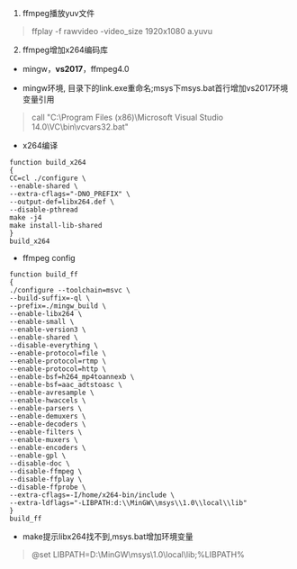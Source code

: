 1. ffmpeg播放yuv文件
>ffplay -f rawvideo -video_size 1920x1080 a.yuvu
2. ffmpeg增加x264编码库

  * mingw，**vs2017**，ffmpeg4.0

  * mingw环境, 目录下的link.exe重命名;msys下msys.bat首行增加vs2017环境变量引用
> call "C:\Program Files (x86)\Microsoft Visual Studio 14.0\VC\bin\vcvars32.bat"  

  * x264编译

  ```
function build_x264
{
CC=cl ./configure \
--enable-shared \
--extra-cflags="-DNO_PREFIX" \
--output-def=libx264.def \
--disable-pthread
make -j4
make install-lib-shared
}
build_x264
```

  * ffmpeg config

  ```
function build_ff
{
./configure --toolchain=msvc \
--build-suffix=-ql \
--prefix=./mingw_build \
--enable-libx264 \
--enable-small \
--enable-version3 \
--enable-shared \
--disable-everything \
--enable-protocol=file \
--enable-protocol=rtmp \
--enable-protocol=http \
--enable-bsf=h264_mp4toannexb \
--enable-bsf=aac_adtstoasc \
--enable-avresample \
--enable-hwaccels \
--enable-parsers \
--enable-demuxers \
--enable-decoders \
--enable-filters \
--enable-muxers \
--enable-encoders \
--enable-gpl \
--disable-doc \
--disable-ffmpeg \
--disable-ffplay \
--disable-ffprobe \
--extra-cflags=-I/home/x264-bin/include \
--extra-ldflags="-LIBPATH:d:\\MinGW\\msys\\1.0\\local\\lib"
}
build_ff
```

  * make提示libx264找不到,msys.bat增加环境变量
> @set LIBPATH=D:\MinGW\msys\1.0\local\lib;%LIBPATH%
